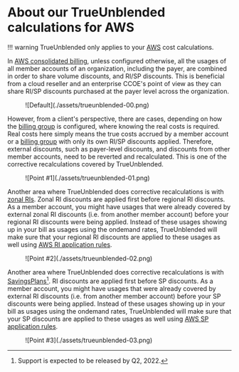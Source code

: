 # About our TrueUnblended calculations for AWS

!!! warning
    TrueUnblended only applies to your [AWS](https://aws.amazon.com/) cost calculations.

In [AWS consolidated billing](https://docs.aws.amazon.com/awsaccountbilling/latest/aboutv2/consolidated-billing.html), unless configured otherwise, all the usages of all member accounts of an organization, including the payer, are combined in order to share volume discounts, and RI/SP discounts. This is beneficial from a cloud reseller and an enterprise CCOE's point of view as they can share RI/SP discounts purchased at the payer level across the organization.

<figure markdown>
  ![Default](./assets/trueunblended-00.png)
</figure>

However, from a client's perspective, there are cases, depending on how the [billing group](https://alphauslabs.github.io/docs/concepts/#billing-group) is configured, where knowing the real costs is required. Real costs here simply means the true costs accrued by a member account or a [billing group](https://alphauslabs.github.io/docs/concepts/#billing-group) with only its own RI/SP discounts applied. Therefore, external discounts, such as payer-level discounts, and discounts from other member accounts, need to be reverted and recalculated. This is one of the corrective recalculations covered by TrueUnblended.

<figure markdown>
  ![Point #1](./assets/trueunblended-01.png)
</figure>

Another area where TrueUnblended does corrective recalculations is with [zonal RIs](https://docs.aws.amazon.com/AWSEC2/latest/UserGuide/reserved-instances-scope.html). Zonal RI discounts are applied first before regional RI discounts. As a member account, you might have usages that were already covered by external zonal RI discounts (i.e. from another member account) before your regional RI discounts were being applied. Instead of these usages showing up in your bill as usages using the ondemand rates, TrueUnblended will make sure that your regional RI discounts are applied to these usages as well using [AWS RI application rules](https://docs.aws.amazon.com/AWSEC2/latest/UserGuide/apply_ri.html).

<figure markdown>
  ![Point #2](./assets/trueunblended-02.png)
</figure>

Another area where TrueUnblended does corrective recalculations is with [SavingsPlans](https://aws.amazon.com/savingsplans/)[^1]. RI discounts are applied first before SP discounts. As a member account, you might have usages that were already covered by external RI discounts (i.e. from another member account) before your SP discounts were being applied. Instead of these usages showing up in your bill as usages using the ondemand rates, TrueUnblended will make sure that your SP discounts are applied to these usages as well using [AWS SP application rules](https://docs.aws.amazon.com/savingsplans/latest/userguide/sp-applying.html).

<figure markdown>
  ![Point #3](./assets/trueunblended-03.png)
</figure>

[^1]: Support is expected to be released by Q2, 2022.
